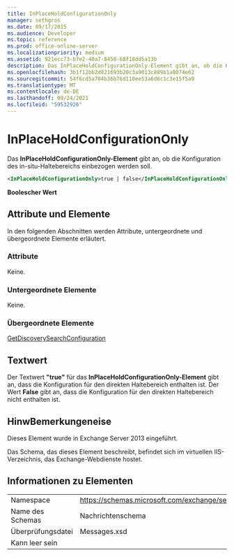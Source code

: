 ```yaml
---
title: InPlaceHoldConfigurationOnly
manager: sethgros
ms.date: 09/17/2015
ms.audience: Developer
ms.topic: reference
ms.prod: office-online-server
ms.localizationpriority: medium
ms.assetid: 921ecc73-b7e2-40a7-8458-68f18dd5a13b
description: Das InPlaceHoldConfigurationOnly-Element gibt an, ob die Konfiguration des in-situ-Haltebereichs einbezogen werden soll.
ms.openlocfilehash: 3b1f12bb2d021693b20c3a9013c889b1a8074e62
ms.sourcegitcommit: 54f6cd5a704b36b76d110ee53a6d6c1c3e15f5a9
ms.translationtype: MT
ms.contentlocale: de-DE
ms.lasthandoff: 09/24/2021
ms.locfileid: "59532926"
---
```

# <a name="inplaceholdconfigurationonly"></a>InPlaceHoldConfigurationOnly

Das **InPlaceHoldConfigurationOnly-Element** gibt an, ob die Konfiguration des in-situ-Haltebereichs einbezogen werden soll. 
  
```XML
<InPlaceHoldConfigurationOnly>true | false</InPlaceHoldConfigurationOnly>
```

 **Boolescher Wert**
## <a name="attributes-and-elements"></a>Attribute und Elemente

In den folgenden Abschnitten werden Attribute, untergeordnete und übergeordnete Elemente erläutert.
  
### <a name="attributes"></a>Attribute

Keine.
  
### <a name="child-elements"></a>Untergeordnete Elemente

Keine.
  
### <a name="parent-elements"></a>Übergeordnete Elemente

[GetDiscoverySearchConfiguration](getdiscoverysearchconfiguration.md)
  
## <a name="text-value"></a>Textwert

Der Textwert **"true"** für das **InPlaceHoldConfigurationOnly-Element** gibt an, dass die Konfiguration für den direkten Haltebereich enthalten ist. Der Wert **False** gibt an, dass die Konfiguration für den direkten Haltebereich nicht enthalten ist. 
  
## <a name="remarks"></a>HinwBemerkungeneise

Dieses Element wurde in Exchange Server 2013 eingeführt.
  
Das Schema, das dieses Element beschreibt, befindet sich im virtuellen IIS-Verzeichnis, das Exchange-Webdienste hostet.
  
## <a name="element-information"></a>Informationen zu Elementen

|||
|:-----|:-----|
|Namespace  <br/> |https://schemas.microsoft.com/exchange/services/2006/messages  <br/> |
|Name des Schemas  <br/> |Nachrichtenschema  <br/> |
|Überprüfungsdatei  <br/> |Messages.xsd  <br/> |
|Kann leer sein  <br/> ||
   

